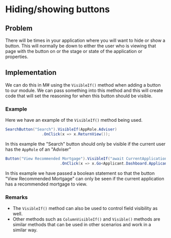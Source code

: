 # Hiding/showing buttons

## Problem

There will be times in your application where you will want to hide or show a button.  This will normally be down to either the user who is viewing that page with the button on or the stage or state of the application or properties.

## Implementation

We can do this in M# using the `VisibleIf()` method when adding a button to our module.  We can pass something into this method and this will create code that will set the reasoning for when this button should be visible.

### Example

Here we have an example of the `VisibleIf()` method being used.

```csharp
SearchButton("Search").VisibleIf(AppRole.Adviser)
                .OnClick(x => x.ReturnView());
```

In this example the "Search" button should only be visible if the current user has the `AppRole` of an "Adviser"

```csharp
Button("View Recommended Mortgage").VisibleIf("await CurrentApplication.GetCurrentRecommendedMortgage() != null")
                        .OnClick(x => x.Go<Applicant.Dashboard.ApplicantRecommendedMortgagePage>().Send("recommendedMortgage", "item.ID"));
```

In this example we have passed a boolean statement so that the button "View Recommended Mortgage" can only be seen if the current application has a recommended mortgage to view.

### Remarks

* The `VisibleIf()` method can also be used to control field visibility as well.
* Other methods such as `ColumnVisibleIf()` and `Visible()` methods are similar methods that can be used in other scenarios and work in a similar way.